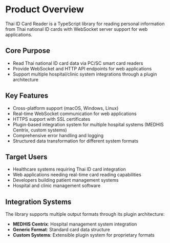 # Product Overview

Thai ID Card Reader is a TypeScript library for reading personal information from Thai national ID cards with WebSocket server support for web applications.

## Core Purpose
- Read Thai national ID card data via PC/SC smart card readers
- Provide WebSocket and HTTP API endpoints for web applications
- Support multiple hospital/clinic system integrations through a plugin architecture

## Key Features
- Cross-platform support (macOS, Windows, Linux)
- Real-time WebSocket communication for web applications
- HTTPS support with SSL certificates
- Plugin-based integration system for multiple hospital systems (MEDHIS Centrix, custom systems)
- Comprehensive error handling and logging
- Structured data transformation for different system formats

## Target Users
- Healthcare systems requiring Thai ID card integration
- Web applications needing real-time card reading capabilities
- Developers building patient management systems
- Hospital and clinic management software

## Integration Systems
The library supports multiple output formats through its plugin architecture:
- **MEDHIS Centrix**: Hospital management system integration
- **Generic Format**: Standard card data structure
- **Custom Systems**: Extensible plugin system for proprietary formats